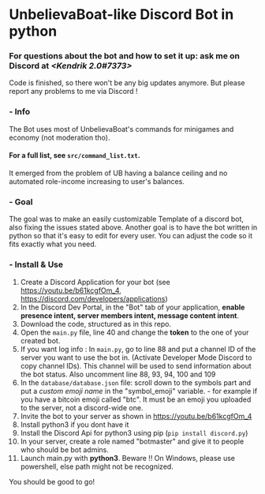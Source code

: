 # **UnbelievaBoat-like Discord Bot in python**
### For questions about the bot and how to set it up: ask me on Discord at *<Kendrik 2.0#7373>*

Code is finished, so there won't be any big updates anymore.
But please report any problems to me via Discord !

### - Info
The Bot uses most of UnbelievaBoat's commands for minigames and economy (not moderation tho). 
#### For a full list, see `src/command_list.txt`.
It emerged from the problem of UB having a balance ceiling and no automated role-income increasing to user's balances.

### - Goal
The goal was to make an easily customizable Template of a discord bot, also fixing the issues stated above.
Another goal is to have the bot written in python so that it's easy to edit for every user. You can adjust the code so it fits exactly what you need.

### - Install & Use
1. Create a Discord Application for your bot (see https://youtu.be/b61kcgfOm_4, https://discord.com/developers/applications)
2. In the Discord Dev Portal, in the "Bot" tab of your application, **enable presence intent, server members intent, message content intent**.
3. Download the code, structured as in this repo.
4. Open the `main.py` file, line 40 and change the **token** to the one of your created bot.
5. If you want log info : In `main.py`, go to line 88 and put a channel ID of the server you want to use the bot in. (Activate Developer Mode Discord to copy channel IDs). This channel will be used to send information about the bot status. Also uncomment line 88, 93, 94, 100 and 109
6. In the `database/database.json` file: scroll down to the symbols part and put a *custom emoji name* in the "symbol_emoji" variable. - for example if you have a bitcoin emoji called "btc". It must be an emoji you uploaded to the server, not a discord-wide one.
7. Invite the bot to your server as shown in https://youtu.be/b61kcgfOm_4
8. Install python3 if you dont have it
9. Install the Discord Api for python3 using pip (`pip install discord.py`)
10. In your server, create a role named "botmaster" and give it to people who should be bot admins.
11. Launch main.py with **python3**. Beware !! On Windows, please use powershell, else path might not be recognized.

You should be good to go!
